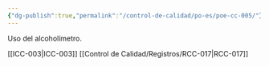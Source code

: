 ```yaml
---
{"dg-publish":true,"permalink":"/control-de-calidad/po-es/poe-cc-005/"}
---
```


Uso del alcoholímetro.

[[ICC-003\|ICC-003]]
[[Control de Calidad/Registros/RCC-017\|RCC-017]]